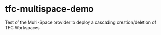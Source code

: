 # tfc-multispace-demo
Test of the Multi-Space provider to deploy a cascading creation/deletion of TFC Workspaces

